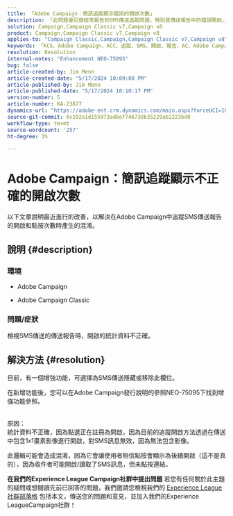 ```yaml
---
title: 「Adobe Campaign：簡訊追蹤顯示錯誤的開啟次數」
description: 「此問題會記錄經常報告的SMS傳送追蹤問題，特別是傳送報告中的錯誤開啟。」
solution: Campaign,Campaign Classic v7,Campaign v8
product: Campaign,Campaign Classic v7,Campaign v8
applies-to: "Campaign Classic,Campaign,Campaign Classic v7,Campaign v8"
keywords: 「KCS、Adobe Campaign、ACC、追蹤、SMS、開啟、報告、AC、Adobe Campaign Classic、常見問題集」
resolution: Resolution
internal-notes: "Enhancement NEO-75095"
bug: false
article-created-by: Jim Menn
article-created-date: "5/17/2024 10:09:00 PM"
article-published-by: Jim Menn
article-published-date: "5/17/2024 10:10:17 PM"
version-number: 5
article-number: KA-23877
dynamics-url: "https://adobe-ent.crm.dynamics.com/main.aspx?forceUCI=1&pagetype=entityrecord&etn=knowledgearticle&id=331bab0d-9a14-ef11-9f8a-6045bd006268"
source-git-commit: 6c192a1d155973ad6ef746738b35229ab2223bd0
workflow-type: tm+mt
source-wordcount: '257'
ht-degree: 3%

---
```


# Adobe Campaign：簡訊追蹤顯示不正確的開啟次數


以下文章說明最近進行的改善，以解決在Adobe Campaign中追蹤SMS傳送報告的開啟和點按次數時產生的混淆。

## 說明 {#description}


### 環境

- Adobe Campaign


- Adobe Campaign Classic




### 問題/症狀

檢視SMS傳送的傳送報告時，開啟的統計資料不正確。


## 解決方法 {#resolution}


目前，有一個增強功能，可選擇為SMS傳送隱藏或移除此欄位。

在新增功能後，您可以在Adobe Campaign發行說明的參照NEO-75095下找到增強功能參照。


<br>原因：<br>
統計資料不正確，因為點選正在註冊為開啟，因為目前的追蹤開啟方法透過在傳送中包含1x1畫素影像進行開啟，對SMS訊息無效，因為無法包含影像。

此邏輯可能會造成混淆，因為它會讓使用者相信點按會顯示為後續開啟（這不是真的），因為收件者可能開啟/讀取了SMS訊息，但未點按連結。




<b>在我們的Experience League Campaign社群中提出問題</b>
若您有任何關於此主題的疑問或想閱讀先前已回答的問題，我們邀請您檢視我們的 [Experience League社群部落格](https://experienceleaguecommunities.adobe.com/t5/adobe-campaign-classic-blogs/introducing-top-kcs-articles-curated-for-your-troubleshooting/bc-p/672426#M132 "關注連結") 包括本文，傳送您的問題和意見，並加入我們的Experience LeagueCampaign社群！
